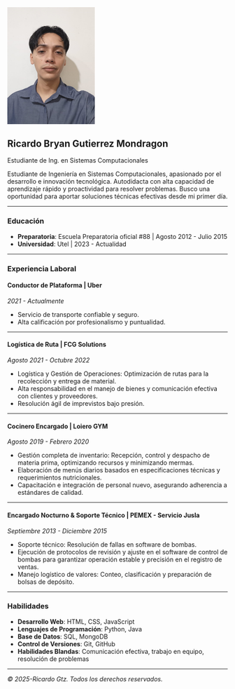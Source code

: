 
<!DOCTYPE html>
<html lang="en">
<head>
    <meta charset="UTF-8">
    <meta name="viewport" content="width=device-width, initial-scale=1.0">
    <title>Mi resumen </title>
</head>
<body>
    <img src="perfil 1.jpeg" alt="Foto de perfil" width="200
    " height="">



## Ricardo Bryan Gutierrez Mondragon
Estudiante de Ing. en Sistemas Computacionales

Estudiante de Ingeniería en Sistemas Computacionales, apasionado por el desarrollo e innovación tecnológica. Autodidacta con alta capacidad de aprendizaje rápido y proactividad para resolver problemas. Busco una oportunidad para aportar soluciones técnicas efectivas desde mi primer día.

---

### Educación
* **Preparatoria**: Escuela Preparatoria oficial #88 | Agosto 2012 - Julio 2015
* **Universidad**: Utel | 2023 - Actualidad

---

### Experiencia Laboral

#### Conductor de Plataforma | Uber
_2021 - Actualmente_
* Servicio de transporte confiable y seguro.
* Alta calificación por profesionalismo y puntualidad.

---

#### Logística de Ruta | FCG Solutions
_Agosto 2021 - Octubre 2022_
* Logística y Gestión de Operaciones: Optimización de rutas para la recolección y entrega de material.
* Alta responsabilidad en el manejo de bienes y comunicación efectiva con clientes y proveedores.
* Resolución ágil de imprevistos bajo presión.

---

#### Cocinero Encargado | Loiero GYM
_Agosto 2019 - Febrero 2020_
* Gestión completa de inventario: Recepción, control y despacho de materia prima, optimizando recursos y minimizando mermas.
* Elaboración de menús diarios basados en especificaciones técnicas y requerimientos nutricionales.
* Capacitación e integración de personal nuevo, asegurando adherencia a estándares de calidad.

---

#### Encargado Nocturno & Soporte Técnico | PEMEX - Servicio Jusla
_Septiembre 2013 - Diciembre 2015_
* Soporte técnico: Resolución de fallas en software de bombas.
* Ejecución de protocolos de revisión y ajuste en el software de control de bombas para garantizar operación estable y precisión en el registro de ventas.
* Manejo logístico de valores: Conteo, clasificación y preparación de bolsas de depósito.

---

### Habilidades
* **Desarrollo Web**: HTML, CSS, JavaScript
* **Lenguajes de Programación**: Python, Java
* **Base de Datos**: SQL, MongoDB
* **Control de Versiones**: Git, GitHub
* **Habilidades Blandas**: Comunicación efectiva, trabajo en equipo, resolución de problemas

---

_© 2025-Ricardo Gtz. Todos los derechos reservados._
    



</html>
